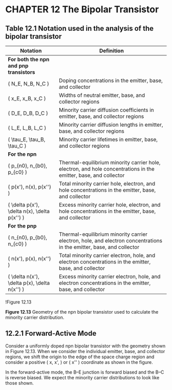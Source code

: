 # CHAPTER 12 The Bipolar Transistor

## Table 12.1 Notation used in the analysis of the bipolar transistor

| Notation | Definition |
|----------|------------|
| **For both the npn and pnp transistors** | |
| \( N_E, N_B, N_C \) | Doping concentrations in the emitter, base, and collector |
| \( x_E, x_B, x_C \) | Widths of neutral emitter, base, and collector regions |
| \( D_E, D_B, D_C \) | Minority carrier diffusion coefficients in emitter, base, and collector regions |
| \( L_E, L_B, L_C \) | Minority carrier diffusion lengths in emitter, base, and collector regions |
| \( \tau_E, \tau_B, \tau_C \) | Minority carrier lifetimes in emitter, base, and collector regions |
| **For the npn** | |
| \( p_{n0}, n_{b0}, p_{c0} \) | Thermal-equilibrium minority carrier hole, electron, and hole concentrations in the emitter, base, and collector |
| \( p(x'), n(x), p(x'') \) | Total minority carrier hole, electron, and hole concentrations in the emitter, base, and collector |
| \( \delta p(x'), \delta n(x), \delta p(x'') \) | Excess minority carrier hole, electron, and hole concentrations in the emitter, base, and collector |
| **For the pnp** | |
| \( n_{n0}, p_{b0}, n_{c0} \) | Thermal-equilibrium minority carrier electron, hole, and electron concentrations in the emitter, base, and collector |
| \( n(x'), p(x), n(x'') \) | Total minority carrier electron, hole, and electron concentrations in the emitter, base, and collector |
| \( \delta n(x'), \delta p(x), \delta n(x'') \) | Excess minority carrier electron, hole, and electron concentrations in the emitter, base, and collector |

!Figure 12.13

**Figure 12.13** Geometry of the npn bipolar transistor used to calculate the minority carrier distribution.

## 12.2.1 Forward-Active Mode

Consider a uniformly doped npn bipolar transistor with the geometry shown in Figure 12.13. When we consider the individual emitter, base, and collector regions, we shift the origin to the edge of the space charge region and consider a positive \( x, x', \) or \( x'' \) coordinate as shown in the figure.

In the forward-active mode, the B–E junction is forward biased and the B–C is reverse biased. We expect the minority carrier distributions to look like those shown.